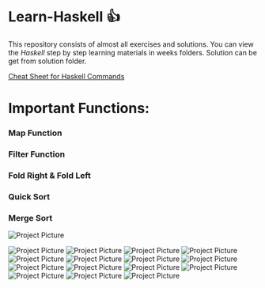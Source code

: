 
# Learn-Haskell  :+1:
This repository consists of almost all exercises and solutions. You can view the *Haskell* step by step
learning materials in weeks folders. Solution can be get from solution folder.

[Cheat Sheet for Haskell Commands](https://github.com/badarshahzad/Learn-Haskell/blob/master/CheatSheet.pdf)


# Important Functions: 

### Map Function
### Filter Function
### Fold Right & Fold Left
### Quick Sort
### Merge Sort

![Project Picture](Haskell%20Project%20Pictures/Cw1_16_14031264-0.png)

![Project Picture](Haskell%20Project%20Pictures/Cw1_16_14031264-1.png)
![Project Picture](Haskell%20Project%20Pictures/Cw1_16_14031264-2.png)
![Project Picture](Haskell%20Project%20Pictures/Cw1_16_14031264-3.png)
![Project Picture](Haskell%20Project%20Pictures/Cw1_16_14031264-4.png)
![Project Picture](Haskell%20Project%20Pictures/Cw1_16_14031264-5.png)
![Project Picture](Haskell%20Project%20Pictures/Cw1_16_14031264-6.png)
![Project Picture](Haskell%20Project%20Pictures/Cw1_16_14031264-7.png)
![Project Picture](Haskell%20Project%20Pictures/Cw1_16_14031264-8.png)
![Project Picture](Haskell%20Project%20Pictures/Cw1_16_14031264-9.png)
![Project Picture](Haskell%20Project%20Pictures/Cw1_16_14031264-10.png)
![Project Picture](Haskell%20Project%20Pictures/Cw1_16_14031264-11.png)
![Project Picture](Haskell%20Project%20Pictures/Cw1_16_14031264-12.png)
![Project Picture](Haskell%20Project%20Pictures/Cw1_16_14031264-13.png)
![Project Picture](Haskell%20Project%20Pictures/Cw1_16_14031264-14.png)
![Project Picture](Haskell%20Project%20Pictures/Cw1_16_14031264-15.png)
